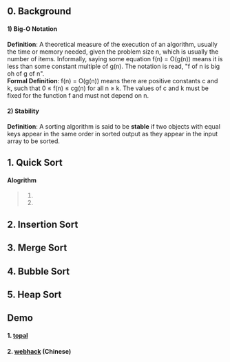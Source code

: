 ## 0. Background
#### 1) Big-O Notation
**Definition**: A theoretical measure of the execution of an algorithm, usually the time or memory needed, given the problem size n, which is usually the number of items. Informally, saying some equation f(n) = O(g(n)) means it is less than some constant multiple of g(n). The notation is read, "f of n is big oh of g of n".  
**Formal Definition**: f(n) = O(g(n)) means there are positive constants c and k, such that 0 ≤ f(n) ≤ cg(n) for all n ≥ k. The values of c and k must be fixed for the function f and must not depend on n.

#### 2) Stability
**Definition**: A sorting algorithm is said to be **stable** if two objects with equal keys appear in the same order in sorted output as they appear in the input array to be sorted.

## 1. Quick Sort
#### Alogrithm
>1. 
>2.
## 2. Insertion Sort
## 3. Merge Sort
## 4. Bubble Sort
## 5. Heap Sort





## Demo
#### 1. [topal](https://www.toptal.com/developers/sorting-algorithms)
#### 2. [webhack](http://www.webhek.com/post/comparison-sort.html) (Chinese)
